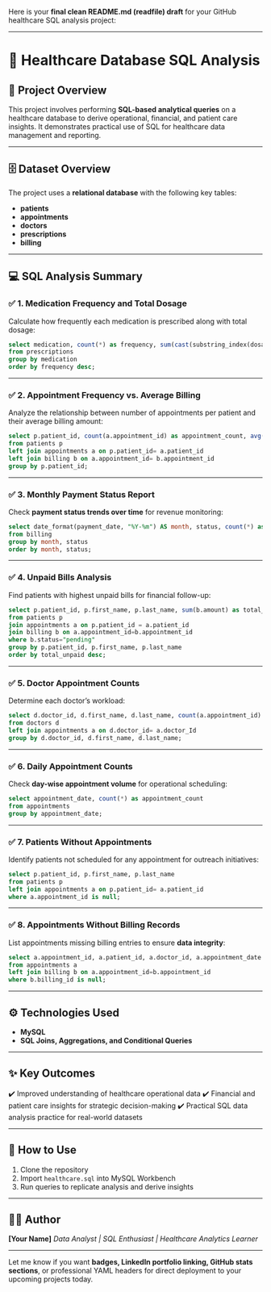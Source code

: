 Here is your **final clean README.md (readfile) draft** for your GitHub healthcare SQL analysis project:

---

# 🏥 Healthcare Database SQL Analysis

## 📌 Project Overview

This project involves performing **SQL-based analytical queries** on a healthcare database to derive operational, financial, and patient care insights. It demonstrates practical use of SQL for healthcare data management and reporting.

---

## 🗄️ Dataset Overview

The project uses a **relational database** with the following key tables:

* **patients**
* **appointments**
* **doctors**
* **prescriptions**
* **billing**

---

## 💻 SQL Analysis Summary

### ✅ 1. Medication Frequency and Total Dosage

Calculate how frequently each medication is prescribed along with total dosage:

```sql
select medication, count(*) as frequency, sum(cast(substring_index(dosage,"",1)as unsigned)) as total_dosage
from prescriptions
group by medication
order by frequency desc;
```

---

### ✅ 2. Appointment Frequency vs. Average Billing

Analyze the relationship between number of appointments per patient and their average billing amount:

```sql
select p.patient_id, count(a.appointment_id) as appointment_count, avg(b.amount) as avg_biling_amount
from patients p
left join appointments a on p.patient_id= a.patient_id
left join billing b on a.appointment_id= b.appointment_id
group by p.patient_id;
```

---

### ✅ 3. Monthly Payment Status Report

Check **payment status trends over time** for revenue monitoring:

```sql
select date_format(payment_date, "%Y-%m") AS month, status, count(*) as count
from billing
group by month, status
order by month, status;
```

---

### ✅ 4. Unpaid Bills Analysis

Find patients with highest unpaid bills for financial follow-up:

```sql
select p.patient_id, p.first_name, p.last_name, sum(b.amount) as total_unpaid 
from patients p
join appointments a on p.patient_id = a.patient_id
join billing b on a.appointment_id=b.appointment_id
where b.status="pending"
group by p.patient_id, p.first_name, p.last_name
order by total_unpaid desc;
```

---

### ✅ 5. Doctor Appointment Counts

Determine each doctor’s workload:

```sql
select d.doctor_id, d.first_name, d.last_name, count(a.appointment_id) as number_of_appointments
from doctors d
left join appointments a on d.doctor_id= a.doctor_Id
group by d.doctor_id, d.first_name, d.last_name;
```

---

### ✅ 6. Daily Appointment Counts

Check **day-wise appointment volume** for operational scheduling:

```sql
select appointment_date, count(*) as appointment_count
from appointments
group by appointment_date;
```

---

### ✅ 7. Patients Without Appointments

Identify patients not scheduled for any appointment for outreach initiatives:

```sql
select p.patient_id, p.first_name, p.last_name
from patients p
left join appointments a on p.patient_id= a.patient_id
where a.appointment_id is null;
```

---

### ✅ 8. Appointments Without Billing Records

List appointments missing billing entries to ensure **data integrity**:

```sql
select a.appointment_id, a.patient_id, a.doctor_id, a.appointment_date
from appointments a
left join billing b on a.appointment_id=b.appointment_id
where b.billing_id is null;
```

---

## ⚙️ Technologies Used

* **MySQL**
* **SQL Joins, Aggregations, and Conditional Queries**

---

## ✨ Key Outcomes

✔️ Improved understanding of healthcare operational data
✔️ Financial and patient care insights for strategic decision-making
✔️ Practical SQL data analysis practice for real-world datasets

---

## 📁 How to Use

1. Clone the repository
2. Import `healthcare.sql` into MySQL Workbench
3. Run queries to replicate analysis and derive insights

---

## 🙋‍♂️ Author

**\[Your Name]**
*Data Analyst | SQL Enthusiast | Healthcare Analytics Learner*

---

Let me know if you want **badges, LinkedIn portfolio linking, GitHub stats sections**, or professional YAML headers for direct deployment to your upcoming projects today.

